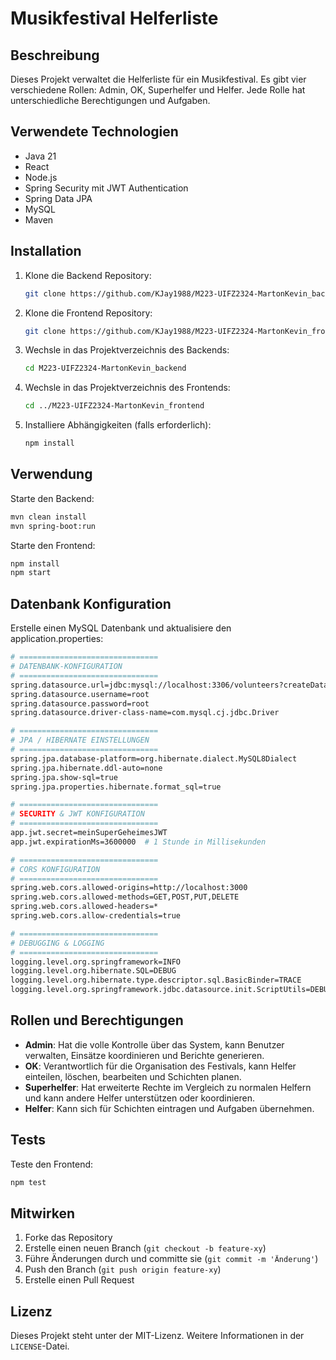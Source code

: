 # Musikfestival Helferliste

## Beschreibung

Dieses Projekt verwaltet die Helferliste für ein Musikfestival. Es gibt vier verschiedene Rollen: Admin, OK, Superhelfer und Helfer. Jede Rolle hat unterschiedliche Berechtigungen und Aufgaben.

## Verwendete Technologien

- Java 21
- React
- Node.js
- Spring Security mit JWT Authentication
- Spring Data JPA
- MySQL
- Maven

## Installation

1. Klone die Backend Repository:
   ```sh
   git clone https://github.com/KJay1988/M223-UIFZ2324-MartonKevin_backend
   ```

2. Klone die Frontend Repository:
   ```sh
   git clone https://github.com/KJay1988/M223-UIFZ2324-MartonKevin_frontend
    ```
   
3. Wechsle in das Projektverzeichnis des Backends:
   ```sh
   cd M223-UIFZ2324-MartonKevin_backend
   ```

4. Wechsle in das Projektverzeichnis des Frontends:
   ```sh
   cd ../M223-UIFZ2324-MartonKevin_frontend
   ```
   
5. Installiere Abhängigkeiten (falls erforderlich):
   ```sh
   npm install
   ```

## Verwendung

 Starte den Backend:
   ```sh
   mvn clean install
   mvn spring-boot:run
   ```

   Starte den Frontend:
   ```sh
   npm install
   npm start
   ```

## Datenbank Konfiguration
Erstelle einen MySQL Datenbank und aktualisiere den application.properties:
```sh
# ===============================
# DATENBANK-KONFIGURATION
# ===============================
spring.datasource.url=jdbc:mysql://localhost:3306/volunteers?createDatabaseIfNotExist=true
spring.datasource.username=root
spring.datasource.password=root
spring.datasource.driver-class-name=com.mysql.cj.jdbc.Driver

# ===============================
# JPA / HIBERNATE EINSTELLUNGEN
# ===============================
spring.jpa.database-platform=org.hibernate.dialect.MySQL8Dialect
spring.jpa.hibernate.ddl-auto=none
spring.jpa.show-sql=true
spring.jpa.properties.hibernate.format_sql=true

# ===============================
# SECURITY & JWT KONFIGURATION
# ===============================
app.jwt.secret=meinSuperGeheimesJWT
app.jwt.expirationMs=3600000  # 1 Stunde in Millisekunden

# ===============================
# CORS KONFIGURATION
# ===============================
spring.web.cors.allowed-origins=http://localhost:3000
spring.web.cors.allowed-methods=GET,POST,PUT,DELETE
spring.web.cors.allowed-headers=*
spring.web.cors.allow-credentials=true

# ===============================
# DEBUGGING & LOGGING
# ===============================
logging.level.org.springframework=INFO
logging.level.org.hibernate.SQL=DEBUG
logging.level.org.hibernate.type.descriptor.sql.BasicBinder=TRACE
logging.level.org.springframework.jdbc.datasource.init.ScriptUtils=DEBUG
```

## Rollen und Berechtigungen

- **Admin**: Hat die volle Kontrolle über das System, kann Benutzer verwalten, Einsätze koordinieren und Berichte generieren.
- **OK**: Verantwortlich für die Organisation des Festivals, kann Helfer einteilen, löschen, bearbeiten und Schichten planen.  
- **Superhelfer**: Hat erweiterte Rechte im Vergleich zu normalen Helfern und kann andere Helfer unterstützen oder koordinieren.
- **Helfer**: Kann sich für Schichten eintragen und Aufgaben übernehmen.

## Tests

   Teste den Frontend:
   ```sh
   npm test
   ```

## Mitwirken

1. Forke das Repository
2. Erstelle einen neuen Branch (`git checkout -b feature-xy`)
3. Führe Änderungen durch und committe sie (`git commit -m 'Änderung'`)
4. Push den Branch (`git push origin feature-xy`)
5. Erstelle einen Pull Request

## Lizenz

Dieses Projekt steht unter der MIT-Lizenz. Weitere Informationen in der `LICENSE`-Datei.
